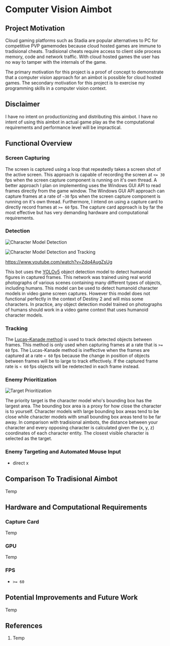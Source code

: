 # Computer Vision Aimbot

## Project Motivation
Cloud gaming platforms such as Stadia are popular alternatives to PC for competitive PVP gamemodes because cloud hosted games are immune to tradisional cheats. Tradisional cheats require access to client side process memory, code and network traffic. With cloud hosted games the user has no way to tamper with the internals of the game. 

The primary motivation for this project is a proof of concept to demonstrate that a computer vision approach for an aimbot is possible for cloud hosted games. The secondary motivation for this project is to exercise my programming skills in a computer vision context. 


## Disclaimer
I have no intent on productionizing and distributing this aimbot. I have no intent of using this aimbot in actual game play as the the computational requirements and performance level will be impractical. 


## Functional Overview

### Screen Capturing
The screen is captured using a loop that repeatedly takes a screen shot of the active screen. This approach is capable of recording the screen at `<= 30` fps when the screen capture component is running on it's own thread. A better approach I plan on implementing uses the Windows GUI API to read frames directly from the game window. The Windows GUI API approach can capture frames at a rate of `~30` fps when the screen capture component is running on it's own thread. Furthermore, I intend on using a capture card to directly record frames at `>= 60` fps. The capture card approach is by far the most effective but has very demanding hardware and computational requirements. 


### Detection

![Character Model Detection](images/example.png "Character Model Detection")

![Character Model Detection and Tracking](images/test2.gif "Character Model Detection and Tracking")

https://www.youtube.com/watch?v=Zdq4AugZsUg


This bot uses the [YOLOv5](https://pytorch.org/hub/ultralytics_yolov5/) object detection model to detect humanoid figures in captured frames. This network was trained using real world photographs of various scenes containing many different types of objects, including humans. This model can be used to detect humanoid character models in video game screen captures. However this model does not functional perfectly in the context of Destiny 2 and will miss some characters. In practice, any object detection model trained on photographs of humans should work in a video game context that uses humanoid character models.


### Tracking
The [Lucas–Kanade method](https://en.wikipedia.org/wiki/Lucas–Kanade_method) is used to track detected objects between frames. This method is only used when capturing frames at a rate that is `>= 60` fps. The Lucas-Kanade method is ineffective when the frames are captured at a rate `< 60` fps because the change in position of objects between frames will be to large to track effectively. If the captured frame rate is `< 60` fps objects will be redetected in each frame instead. 


### Enemy Prioritization

![Target Prioritization](images/example2.png "Target Prioritization")

The priority target is the character model who's bounding box has the largest area. The bounding box area is a proxy for how close the character is to yourself. Character models with large bounding box areas tend to be close while character models with small bounding box areas tend to be far away. In comparison with tradisional aimbots, the distance between your character and every opposing character is calculated given the (x, y, z) coordinates of each character entity. The closest visible character is selected as the target.



### Enemy Targeting and Automated Mouse Input

- direct x

## Comparison To Tradisional Aimbot
Temp


## Hardware and Computational Requirements

### Capture Card
Temp

### GPU
Temp

### FPS
- `>= 60`


## Potential Improvements and Future Work
Temp


## References
1. Temp